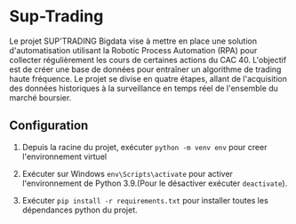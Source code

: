 # Sup-Trading
Le projet SUP'TRADING Bigdata vise à mettre en place une solution d'automatisation utilisant la Robotic Process Automation (RPA) pour collecter régulièrement les cours de certaines actions du CAC 40. L'objectif est de créer une base de données pour entraîner un algorithme de trading haute fréquence. Le projet se divise en quatre étapes, allant de l'acquisition des données historiques à la surveillance en temps réel de l'ensemble du marché boursier.

## Configuration

1. Depuis la racine du projet, exécuter `python -m venv env` pour creer l'environnement virtuel

2. Exécuter sur Windows `env\Scripts\activate` pour activer l'environnement de Python 3.9.(Pour le désactiver exécuter `deactivate`).

3. Exécuter `pip install -r requirements.txt` pour installer toutes les dépendances python du projet.